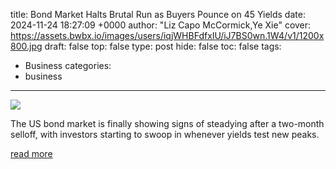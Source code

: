 title: Bond Market Halts Brutal Run as Buyers Pounce on 45 Yields
date: 2024-11-24 18:27:09 +0000
author: "Liz Capo McCormick,Ye Xie"
cover: https://assets.bwbx.io/images/users/iqjWHBFdfxIU/iJ7BS0wn.1W4/v1/1200x800.jpg
draft: false
top: false
type: post
hide: false
toc: false
tags:
  - Business
categories:
  - business
---

![](https://assets.bwbx.io/images/users/iqjWHBFdfxIU/iJ7BS0wn.1W4/v1/1200x800.jpg)

The US bond market is finally showing signs of steadying after a two-month selloff, with investors starting to swoop in whenever yields test new peaks.

[read more](https://www.bloomberg.com/news/articles/2024-11-24/bond-market-halts-brutal-run-as-buyers-pounce-on-4-5-yields)
